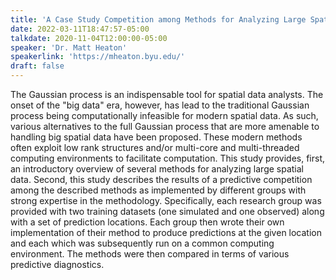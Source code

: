 ```yaml
---
title: 'A Case Study Competition among Methods for Analyzing Large Spatial Data'
date: 2022-03-11T18:47:57-05:00
talkdate: 2020-11-04T12:00:00-05:00
speaker: 'Dr. Matt Heaton'
speakerlink: 'https://mheaton.byu.edu/'
draft: false
---
```


The Gaussian process is an indispensable tool for spatial data analysts.  The onset of the "big data" era, however, has lead to the traditional Gaussian process being computationally infeasible for modern spatial data.  As such, various alternatives to the full Gaussian process that are more amenable to handling big spatial data have been proposed.  These modern methods often exploit low rank structures and/or multi-core and multi-threaded computing environments to facilitate computation.  This study provides, first, an introductory overview of several methods for analyzing large spatial data.  Second, this study describes the results of a predictive competition among the described methods as implemented by different groups with strong expertise in the methodology.  Specifically, each research group was provided with two training datasets (one simulated and one observed) along with a set of prediction locations.  Each group then wrote their own implementation of their method to produce predictions at the given location and each which was subsequently run on a common computing environment.  The methods were then compared in terms of various predictive diagnostics.